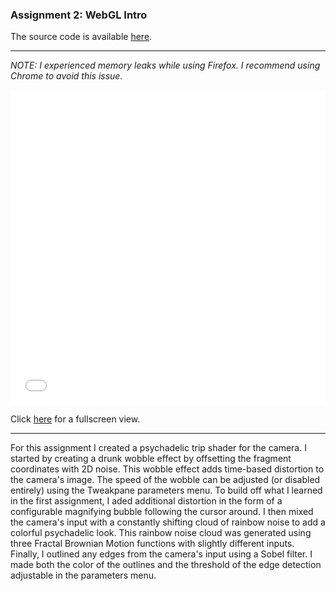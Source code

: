 ### Assignment 2: WebGL Intro

The source code is available [here](https://github.com/RobethX/CS420X/blob/main/assignment2/).

---

*NOTE: I experienced memory leaks while using Firefox. I recommend using Chrome to avoid this issue.*

<iframe width="100%" style="aspect-ratio: 1/1" src="webgl.html" title="WebGL" frameborder="0" scrolling="no"></iframe>

Click [here](webgl.html) for a fullscreen view.

---

For this assignment I created a psychadelic trip shader for the camera. I started by creating a drunk wobble effect by offsetting the fragment coordinates with 2D noise. This wobble effect adds time-based distortion to the camera's image. The speed of the wobble can be adjusted (or disabled entirely) using the Tweakpane parameters menu. To build off what I learned in the first assignment, I aded additional distortion in the form of a configurable magnifying bubble following the cursor around. I then mixed the camera's input with a constantly shifting cloud of rainbow noise to add a colorful psychadelic look. This rainbow noise cloud was generated using three Fractal Brownian Motion functions with slightly different inputs. Finally, I outlined any edges from the camera's input using a Sobel filter. I made both the color of the outlines and the threshold of the edge detection adjustable in the parameters menu.